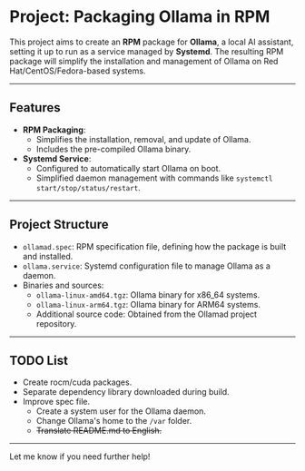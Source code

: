 # Project: Packaging Ollama in RPM

This project aims to create an **RPM** package for **Ollama**, a local AI assistant, setting it up to run as a service managed by **Systemd**. The resulting RPM package will simplify the installation and management of Ollama on Red Hat/CentOS/Fedora-based systems.

---

## Features

- **RPM Packaging**:
  - Simplifies the installation, removal, and update of Ollama.
  - Includes the pre-compiled Ollama binary.
- **Systemd Service**:
  - Configured to automatically start Ollama on boot.
  - Simplified daemon management with commands like `systemctl start/stop/status/restart`.

---

## Project Structure

- `ollamad.spec`: RPM specification file, defining how the package is built and installed.
- `ollama.service`: Systemd configuration file to manage Ollama as a daemon.
- Binaries and sources:
  - `ollama-linux-amd64.tgz`: Ollama binary for x86_64 systems.
  - `ollama-linux-arm64.tgz`: Ollama binary for ARM64 systems.
  - Additional source code: Obtained from the Ollamad project repository.

---

## TODO List
- Create rocm/cuda packages.
- Separate dependency library downloaded during build.
- Improve spec file.
  - Create a system user for the Ollama daemon.
  - Change Ollama's home to the `/var` folder.
  - ~~Translate README.md to English.~~

--- 

Let me know if you need further help!
  
